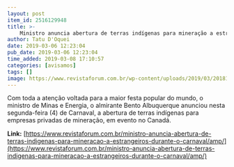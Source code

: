 ```yaml
---
layout: post
item_id: 2516129948
title: >-
    Ministro anuncia abertura de terras indígenas para mineração a estrangeiros durante o Carnaval
author: Tatu D'Oquei
date: 2019-03-06 12:23:04
pub_date: 2019-03-06 12:23:04
time_added: 2019-03-08 17:10:57
categories: [avisamos]
tags: []
image: https://www.revistaforum.com.br/wp-content/uploads/2019/03/20181130-jair-bolsonaro-ministro-minas-energia.jpg
---
```


Com toda a atenção voltada para a maior festa popular do mundo, o ministro de Minas e Energia, o almirante Bento Albuquerque anunciou nesta segunda-feira (4) de Carnaval, a abertura de terras indígenas para empresas privadas de mineração, em evento no Canadá.

**Link:** [https://www.revistaforum.com.br/ministro-anuncia-abertura-de-terras-indigenas-para-mineracao-a-estrangeiros-durante-o-carnaval/amp/](https://www.revistaforum.com.br/ministro-anuncia-abertura-de-terras-indigenas-para-mineracao-a-estrangeiros-durante-o-carnaval/amp/)

